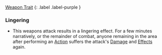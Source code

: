 
[Weapon Trait](Game/Core/Weapon-Traits)
{: .label .label-purple }

### Lingering
* This weapons attack results in a lingering effect. For a few minutes narratively, or the remainder of combat, anyone remaining in the area after performing an [Action](Game/Core/Terminology#Action) suffers the attack's [Damage](Game/Core/Terminology#Damage) and [Effects](Game/Core/Effects) again. 
